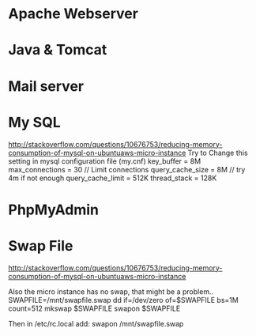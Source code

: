 # Apache Webserver #

# Java & Tomcat #


# Mail server #


# My SQL #
http://stackoverflow.com/questions/10676753/reducing-memory-consumption-of-mysql-on-ubuntuaws-micro-instance
Try to Change this setting in mysql configuration file (my.cnf)
key\_buffer              = 8M
max\_connections         = 30 // Limit connections
query\_cache\_size        = 8M // try 4m if not enough
query\_cache\_limit       = 512K
thread\_stack            = 128K

# PhpMyAdmin #


# Swap File #
http://stackoverflow.com/questions/10676753/reducing-memory-consumption-of-mysql-on-ubuntuaws-micro-instance

Also the micro instance has no swap, that might be a problem..
SWAPFILE=/mnt/swapfile.swap
dd if=/dev/zero of=$SWAPFILE bs=1M count=512
mkswap $SWAPFILE
swapon $SWAPFILE

Then in /etc/rc.local add:
swapon /mnt/swapfile.swap